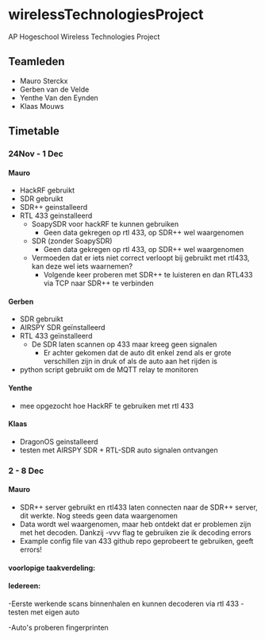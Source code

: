 # wirelessTechnologiesProject
AP Hogeschool Wireless Technologies Project

## Teamleden
- Mauro Sterckx
- Gerben van de Velde
- Yenthe Van den Eynden
- Klaas Mouws

## Timetable
### 24Nov - 1 Dec
#### Mauro
- HackRF gebruikt
- SDR gebruikt
- SDR++ geinstalleerd
- RTL 433 geinstalleerd
  - SoapySDR voor hackRF te kunnen gebruiken
    - Geen data gekregen op rtl 433, op SDR++ wel waargenomen
  - SDR (zonder SoapySDR)
    - Geen data gekregen op rtl 433, op SDR++ wel waargenomen
  - Vermoeden dat er iets niet correct verloopt bij gebruikt met rtl433, kan deze wel iets waarnemen?
    - Volgende keer proberen met SDR++ te luisteren en dan RTL433 via TCP naar SDR++ te verbinden
#### Gerben
- SDR gebruikt 
- AIRSPY SDR geïnstalleerd
- RTL 433 geïnstalleerd
  - De SDR laten scannen op 433 maar kreeg geen signalen
    - Er achter gekomen dat de auto dit enkel zend als er grote verschillen zijn in druk of als de auto aan het rijden is
- python script gebruikt om de MQTT relay te monitoren
#### Yenthe
- mee opgezocht hoe HackRF te gebruiken met rtl 433
#### Klaas
- DragonOS geinstalleerd
- testen met AIRSPY SDR + RTL-SDR auto signalen ontvangen
### 2 - 8 Dec
#### Mauro
- SDR++ server gebruikt en rtl433 laten connecten naar de SDR++ server, dit werkte. Nog steeds geen data waargenomen
- Data wordt wel waargenomen, maar heb ontdekt dat er problemen zijn met het decoden. Dankzij -vvv flag te gebruiken zie ik decoding errors
- Example config file van 433 github repo geprobeert te gebruiken, geeft errors!



#### voorlopige taakverdeling:
#### Iedereen: 
  -Eerste werkende scans binnenhalen en kunnen decoderen via rtl 433
    -testen met eigen auto

  -Auto's proberen fingerprinten
